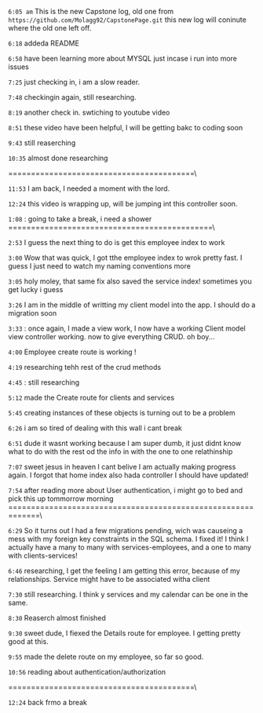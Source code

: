 `6:05 am`  This is the new Capstone log, old one from `https://github.com/Molagg92/CapstonePage.git` this new log will coninute where the old one left off.

`6:18` addeda  README

`6:58` have been learning more about MYSQL just incase i run into more issues

`7:25` just checking in, i am a slow reader.

`7:48` checkingin again, still researching.

`8:19` another check in. swtiching to youtube video

`8:51` these video have been helpful, I will be getting bakc to coding soon

`9:43` still reaserching

`10:35` almost done researching

=========================================\

`11:53`    I am back, I needed a moment with the lord.

`12:24` this video is wrapping up, will be jumping int this controller soon.

`1:08` : going to take a break, i need a shower
=============================================\

`2:53` I guess the next thing to do is get this employee index to work

`3:00` Wow that was quick, I got tthe employee index to wrok pretty fast. I guess I just need to watch my naming conventions more

`3:05` holy moley, that same fix also saved the service index! sometimes you get lucky i guess 

`3:26` I am in the middle of writting my client model into the app. I should do a migration soon

`3:33` : once again, I made a view work, I now have a working Client model view controller working. now to give everything CRUD. oh boy...


`4:00` Employee create route is working !

`4:19` researching tehh rest of the crud methods

`4:45` : still researching

`5:12` made the Create route for clients and services

`5:45` creating instances of these objects is turning out to be a problem

`6:26` i am so tired of dealing with this wall i cant break

`6:51` dude it wasnt working because I am super dumb, it just didnt know what to do with the rest od the info in with the one to one relathinship


`7:07` sweet jesus in heaven I cant belive I am actually making progress again. I forgot that home index also hada controller I should have updated!

`7:54` after reading more about User authentication, i might go to bed and pick this up tommorrow morning
=============================================================\

`6:29` So it turns out I had a few migrations pending, wich was causeing a mess with my foreign key constraints in the SQL schema. I fixed it! I think I actually have a many to many with services-employees, and a one to many with clients-services!

`6:46` researching, I get the feeling I am getting this error, because of my relationships. Service might have to be associated witha  client

`7:30` still researching. I think y services and my calendar can be one in the same.

`8:30` Reaserch almost finished

`9:30` sweet dude, I fiexed the Details route for employee. I getting pretty good at this.

`9:55` made the delete route on my employee, so far so good.

`10:56` reading about authentication/authorization

=========================================\

`12:24` back frmo a break